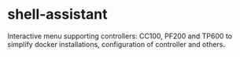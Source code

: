 # shell-assistant
Interactive menu supporting controllers: CC100, PF200 and TP600 to simplify docker installations, configuration of controller and others. 
